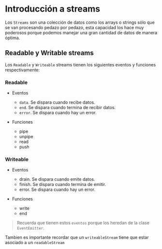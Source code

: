 # Introducción a streams

Los `Streams` son una colección de datos como los arrays o strings sólo que se van procesando pedazo por pedazo, esta capacidad los hace muy poderosos porque podemos manejar una gran cantidad de datos de manera óptima.

## Readable y Writable streams
Los `Readable` y `Writeable` streams tienen los siguientes eventos y funciones respectivamente:

### Readable

- Eventos
  
  - `data`. Se dispara cuando recibe datos.
  - `end`. Se dispara cuando termina de recibir datos.
  - `error`. Se dispara cuando hay un error.

- Funciones
  
  - pipe
  - unpipe
  - read
  - push

### Writeable

- Eventos
  
  - drain. Se dispara cuando emite datos.
  - finish. Se dispara cuando termina de emitir.
  - error. Se dispara cuando hay un error.

- Funciones
  
  - write
  - end

> Recuerda que tienen estos `eventos` porque los heredan de la clase `EventEmitter`.


Tambien es importante recordar que un `writeableStream` tiene que estar asociado a un `readableStream`

